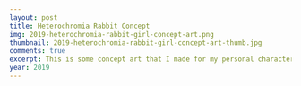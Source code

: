 ```yaml
---
layout: post
title: Heterochromia Rabbit Concept
img: 2019-heterochromia-rabbit-girl-concept-art.png
thumbnail: 2019-heterochromia-rabbit-girl-concept-art-thumb.jpg
comments: true
excerpt: This is some concept art that I made for my personal character when I thought she would be a rabbit. I was thinking at the time that it would look cool if she had one brown eye and one green eye. It was also an attempt at trying to make a character look consistent from the side and the front.
year: 2019
---
```


